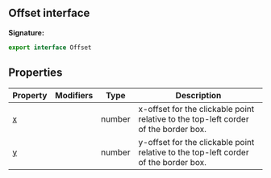 ## Offset interface

**Signature:**

```typescript
export interface Offset
```

## Properties

| Property                     | Modifiers | Type   | Description                                                                         |
| ---------------------------- | --------- | ------ | ----------------------------------------------------------------------------------- |
| [x](./puppeteer.offset.x.md) |           | number | x-offset for the clickable point relative to the top-left corder of the border box. |
| [y](./puppeteer.offset.y.md) |           | number | y-offset for the clickable point relative to the top-left corder of the border box. |
